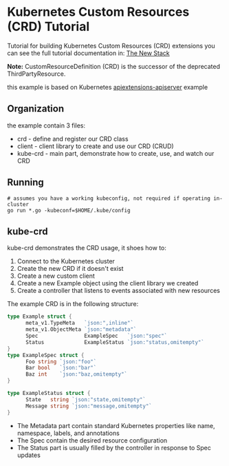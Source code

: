 # Kubernetes Custom Resources (CRD) Tutorial

Tutorial for building Kubernetes Custom Resources (CRD) extensions
you can see the full tutorial documentation in: [The New Stack](https://thenewstack.io/extend-kubernetes-1-7-custom-resources)

**Note:** CustomResourceDefinition (CRD) is the successor of the deprecated ThirdPartyResource.

this example is based on Kubernetes [apiextensions-apiserver](https://github.com/kubernetes/apiextensions-apiserver) example  

## Organization 

the example contain 3 files:

* crd      - define and register our CRD class 
* client   - client library to create and use our CRD (CRUD)
* kube-crd - main part, demonstrate how to create, use, and watch our CRD

## Running

```
# assumes you have a working kubeconfig, not required if operating in-cluster
go run *.go -kubeconf=$HOME/.kube/config
```


## kube-crd

kube-crd demonstrates the CRD usage, it shoes how to:

1. Connect to the Kubernetes cluster 
2. Create the new CRD if it doesn't exist  
3. Create a new custom client 
4. Create a new Example object using the client library we created 
5. Create a controller that listens to events associated with new resources

The example CRD is in the following structure:


```go
type Example struct {
      meta_v1.TypeMeta   `json:",inline"`
      meta_v1.ObjectMeta `json:"metadata"`
      Spec               ExampleSpec   `json:"spec"`
      Status             ExampleStatus `json:"status,omitempty"`
}
type ExampleSpec struct {
      Foo string `json:"foo"`
      Bar bool   `json:"bar"`
      Baz int    `json:"baz,omitempty"`
}

type ExampleStatus struct {
      State   string `json:"state,omitempty"`
      Message string `json:"message,omitempty"`
}
```

* The Metadata part contain standard Kubernetes properties like name, namespace, labels, and annotations 
* The Spec contain the desired resource configuration 
* The Status part is usually filled by the controller in response to Spec updates 

